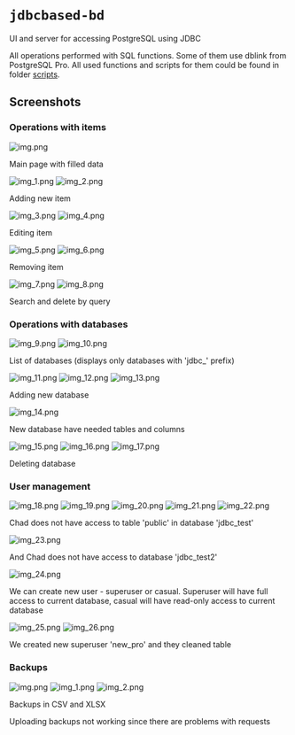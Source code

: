 # ```jdbcbased-bd```

UI and server for accessing PostgreSQL using JDBC

All operations performed with SQL functions. Some of them use
dblink from PostgreSQL Pro. All used functions and scripts
for them could be found in folder
[scripts](./backend/src/main/resources/scripts).

## Screenshots

### Operations with items

![img.png](screenshots/img.png)

Main page with filled data

![img_1.png](screenshots/img_1.png)
![img_2.png](screenshots/img_2.png)

Adding new item

![img_3.png](screenshots/img_3.png)
![img_4.png](screenshots/img_4.png)

Editing item

![img_5.png](screenshots/img_5.png)
![img_6.png](screenshots/img_6.png)

Removing item

![img_7.png](screenshots/img_7.png)
![img_8.png](screenshots/img_8.png)

Search and delete by query

### Operations with databases

![img_9.png](screenshots/img_9.png)
![img_10.png](screenshots/img_10.png)

List of databases (displays only databases with 'jdbc_' prefix)

![img_11.png](screenshots/img_11.png)
![img_12.png](screenshots/img_12.png)
![img_13.png](screenshots/img_13.png)

Adding new database

![img_14.png](screenshots/img_14.png)

New database have needed tables and columns

![img_15.png](screenshots/img_15.png)
![img_16.png](screenshots/img_16.png)
![img_17.png](screenshots/img_17.png)

Deleting database

### User management

![img_18.png](screenshots/img_18.png)
![img_19.png](screenshots/img_19.png)
![img_20.png](screenshots/img_20.png)
![img_21.png](screenshots/img_21.png)
![img_22.png](screenshots/img_22.png)

Chad does not have access to table 'public' in database 'jdbc_test'

![img_23.png](screenshots/img_23.png)

And Chad does not have access to database 'jdbc_test2'

![img_24.png](screenshots/img_24.png)

We can create new user - superuser or casual. Superuser will have full access
to current database, casual will have read-only access to current database

![img_25.png](screenshots/img_25.png)
![img_26.png](screenshots/img_26.png)

We created new superuser 'new_pro' and they cleaned table

### Backups

![img.png](screenshots/img_27.png)
![img_1.png](screenshots/img_28.png)
![img_2.png](screenshots/img_29.png)

Backups in CSV and XLSX

Uploading backups not working since there are problems with requests